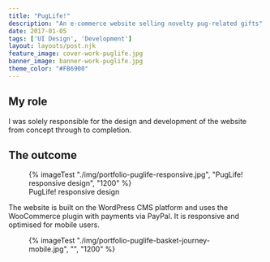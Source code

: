 ```yaml
---
title: "PugLife!"
description: "An e-commerce website selling novelty pug-related gifts"
date: 2017-01-05
tags: ['UI Design', 'Development']
layout: layouts/post.njk
feature_image: cover-work-puglife.jpg
banner_image: banner-work-puglife.jpg
theme_color: "#FB6900"
---
```

## My role

I was solely responsible for the design and development of the website from concept through to completion.

## The outcome

<figure>
{% imageTest "./img/portfolio-puglife-responsive.jpg", "PugLife! responsive design", "1200" %}
<figcaption>PugLife! responsive design</figcaption>
</figure>

The website is built on the WordPress CMS platform and uses the WooCommerce plugin with payments via PayPal. It is responsive and optimised for mobile users.

<figure>
{% imageTest "./img/portfolio-puglife-basket-journey-mobile.jpg", "", "1200" %}
</figure>
